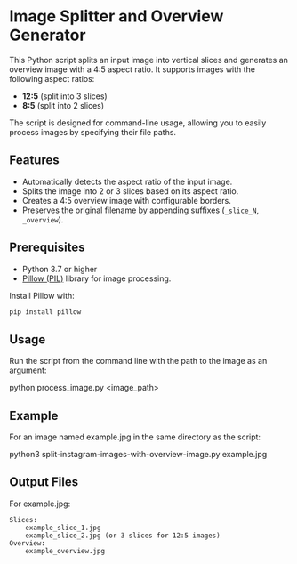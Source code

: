 # Image Splitter and Overview Generator

This Python script splits an input image into vertical slices and generates an overview image with a 4:5 aspect ratio. It supports images with the following aspect ratios:
- **12:5** (split into 3 slices)
- **8:5** (split into 2 slices)

The script is designed for command-line usage, allowing you to easily process images by specifying their file paths.

## Features

- Automatically detects the aspect ratio of the input image.
- Splits the image into 2 or 3 slices based on its aspect ratio.
- Creates a 4:5 overview image with configurable borders.
- Preserves the original filename by appending suffixes (`_slice_N`, `_overview`).

## Prerequisites

- Python 3.7 or higher
- [Pillow (PIL)](https://python-pillow.org/) library for image processing.

Install Pillow with:
```bash
pip install pillow
```

## Usage

Run the script from the command line with the path to the image as an argument:

python process_image.py <image_path>

## Example

For an image named example.jpg in the same directory as the script:

python3 split-instagram-images-with-overview-image.py example.jpg

## Output Files

For example.jpg:

    Slices:
        example_slice_1.jpg
        example_slice_2.jpg (or 3 slices for 12:5 images)
    Overview:
        example_overview.jpg
